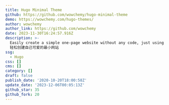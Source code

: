 ```yaml
---
title: Hugo Minimal Theme
github: https://github.com/wowchemy/hugo-minimal-theme
demo: https://wowchemy.com/hugo-themes/
author: wowchemy
author_link: https://github.com/wowchemy
date: 2023-11-30T16:24:57.916Z
description: >-
  Easily create a simple one-page website without any code, just using widgets.
  轻松创建自己可爱的最小网站
ssg:
  - Hugo
css: []
cms: []
category: []
draft: false
publish_date: '2020-10-20T18:00:58Z'
update_date: '2023-12-06T00:05:13Z'
github_star: 35
github_fork: 20
---
```

